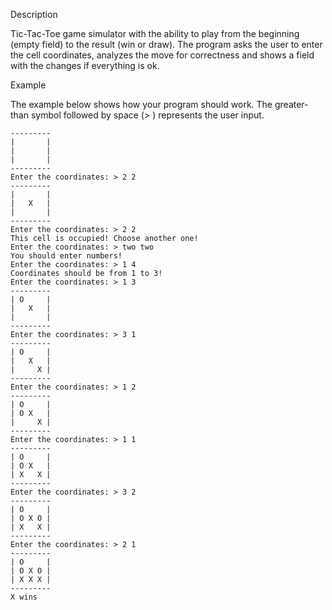 Description

Tic-Tac-Toe game simulator with the ability to play from the beginning (empty field) to the result (win or draw). The program asks the user to enter the cell coordinates, analyzes the move for correctness and shows a field with the changes if everything is ok.

Example

The example below shows how your program should work.
The greater-than symbol followed by space (> ) represents the user input.

    ---------
    |       |
    |       |
    |       |
    ---------
    Enter the coordinates: > 2 2
    ---------
    |       |
    |   X   |
    |       |
    ---------
    Enter the coordinates: > 2 2
    This cell is occupied! Choose another one!
    Enter the coordinates: > two two
    You should enter numbers!
    Enter the coordinates: > 1 4
    Coordinates should be from 1 to 3!
    Enter the coordinates: > 1 3
    ---------
    | O     |
    |   X   |
    |       |
    ---------
    Enter the coordinates: > 3 1
    ---------
    | O     |
    |   X   |
    |     X |
    ---------
    Enter the coordinates: > 1 2
    ---------
    | O     |
    | O X   |
    |     X |
    ---------
    Enter the coordinates: > 1 1
    ---------
    | O     |
    | O X   |
    | X   X |
    ---------
    Enter the coordinates: > 3 2
    ---------
    | O     |
    | O X O |
    | X   X |
    ---------
    Enter the coordinates: > 2 1
    ---------
    | O     |
    | O X O |
    | X X X |
    ---------
    X wins
